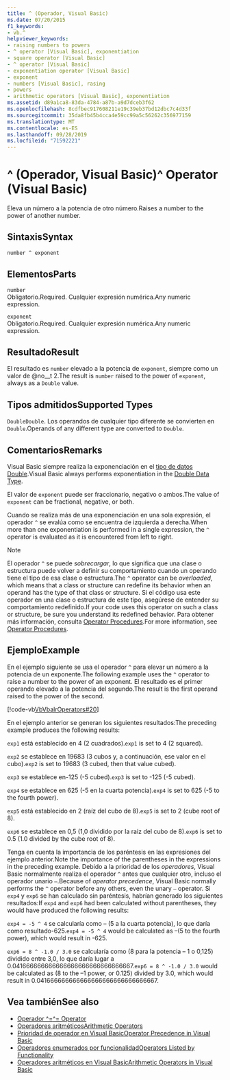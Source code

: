 ```yaml
---
title: ^ (Operador, Visual Basic)
ms.date: 07/20/2015
f1_keywords:
- vb.^
helpviewer_keywords:
- raising numbers to powers
- ^ operator [Visual Basic], exponentiation
- square operator [Visual Basic]
- ^ operator [Visual Basic]
- exponentiation operator [Visual Basic]
- exponent
- numbers [Visual Basic], rasing
- powers
- arithmetic operators [Visual Basic], exponentiation
ms.assetid: d89a1ca8-83da-4784-a87b-a9d7dceb3f62
ms.openlocfilehash: 8cdfbec917608211e19c39eb37bd12dbc7c4d33f
ms.sourcegitcommit: 35da8fb45b4cca4e59cc99a5c56262c356977159
ms.translationtype: MT
ms.contentlocale: es-ES
ms.lasthandoff: 09/28/2019
ms.locfileid: "71592221"
---
```

# <a name="-operator-visual-basic"></a><span data-ttu-id="bff3a-102">^ (Operador, Visual Basic)</span><span class="sxs-lookup"><span data-stu-id="bff3a-102">^ Operator (Visual Basic)</span></span>

<span data-ttu-id="bff3a-103">Eleva un número a la potencia de otro número.</span><span class="sxs-lookup"><span data-stu-id="bff3a-103">Raises a number to the power of another number.</span></span>

## <a name="syntax"></a><span data-ttu-id="bff3a-104">Sintaxis</span><span class="sxs-lookup"><span data-stu-id="bff3a-104">Syntax</span></span>

```vb
number ^ exponent
```

## <a name="parts"></a><span data-ttu-id="bff3a-105">Elementos</span><span class="sxs-lookup"><span data-stu-id="bff3a-105">Parts</span></span>

`number`\
<span data-ttu-id="bff3a-106">Obligatorio.</span><span class="sxs-lookup"><span data-stu-id="bff3a-106">Required.</span></span> <span data-ttu-id="bff3a-107">Cualquier expresión numérica.</span><span class="sxs-lookup"><span data-stu-id="bff3a-107">Any numeric expression.</span></span>

`exponent`\
<span data-ttu-id="bff3a-108">Obligatorio.</span><span class="sxs-lookup"><span data-stu-id="bff3a-108">Required.</span></span> <span data-ttu-id="bff3a-109">Cualquier expresión numérica.</span><span class="sxs-lookup"><span data-stu-id="bff3a-109">Any numeric expression.</span></span>

## <a name="result"></a><span data-ttu-id="bff3a-110">Resultado</span><span class="sxs-lookup"><span data-stu-id="bff3a-110">Result</span></span>

<span data-ttu-id="bff3a-111">El resultado es `number` elevado a la potencia de `exponent`, siempre como un valor de @no__t 2.</span><span class="sxs-lookup"><span data-stu-id="bff3a-111">The result is `number` raised to the power of `exponent`, always as a `Double` value.</span></span>

## <a name="supported-types"></a><span data-ttu-id="bff3a-112">Tipos admitidos</span><span class="sxs-lookup"><span data-stu-id="bff3a-112">Supported Types</span></span>

<span data-ttu-id="bff3a-113">`Double`</span><span class="sxs-lookup"><span data-stu-id="bff3a-113">`Double`.</span></span> <span data-ttu-id="bff3a-114">Los operandos de cualquier tipo diferente se convierten en `Double`.</span><span class="sxs-lookup"><span data-stu-id="bff3a-114">Operands of any different type are converted to `Double`.</span></span>

## <a name="remarks"></a><span data-ttu-id="bff3a-115">Comentarios</span><span class="sxs-lookup"><span data-stu-id="bff3a-115">Remarks</span></span>

<span data-ttu-id="bff3a-116">Visual Basic siempre realiza la exponenciación en el [tipo de datos Double](../../../visual-basic/language-reference/data-types/double-data-type.md).</span><span class="sxs-lookup"><span data-stu-id="bff3a-116">Visual Basic always performs exponentiation in the [Double Data Type](../../../visual-basic/language-reference/data-types/double-data-type.md).</span></span>

<span data-ttu-id="bff3a-117">El valor de `exponent` puede ser fraccionario, negativo o ambos.</span><span class="sxs-lookup"><span data-stu-id="bff3a-117">The value of `exponent` can be fractional, negative, or both.</span></span>

<span data-ttu-id="bff3a-118">Cuando se realiza más de una exponenciación en una sola expresión, el operador `^` se evalúa como se encuentra de izquierda a derecha.</span><span class="sxs-lookup"><span data-stu-id="bff3a-118">When more than one exponentiation is performed in a single expression, the `^` operator is evaluated as it is encountered from left to right.</span></span>

> [!NOTE]
> <span data-ttu-id="bff3a-119">El operador `^` se puede *sobrecargar*, lo que significa que una clase o estructura puede volver a definir su comportamiento cuando un operando tiene el tipo de esa clase o estructura.</span><span class="sxs-lookup"><span data-stu-id="bff3a-119">The `^` operator can be *overloaded*, which means that a class or structure can redefine its behavior when an operand has the type of that class or structure.</span></span> <span data-ttu-id="bff3a-120">Si el código usa este operador en una clase o estructura de este tipo, asegúrese de entender su comportamiento redefinido.</span><span class="sxs-lookup"><span data-stu-id="bff3a-120">If your code uses this operator on such a class or structure, be sure you understand its redefined behavior.</span></span> <span data-ttu-id="bff3a-121">Para obtener más información, consulta [Operator Procedures](../../../visual-basic/programming-guide/language-features/procedures/operator-procedures.md).</span><span class="sxs-lookup"><span data-stu-id="bff3a-121">For more information, see [Operator Procedures](../../../visual-basic/programming-guide/language-features/procedures/operator-procedures.md).</span></span>

## <a name="example"></a><span data-ttu-id="bff3a-122">Ejemplo</span><span class="sxs-lookup"><span data-stu-id="bff3a-122">Example</span></span>

<span data-ttu-id="bff3a-123">En el ejemplo siguiente se usa el operador `^` para elevar un número a la potencia de un exponente.</span><span class="sxs-lookup"><span data-stu-id="bff3a-123">The following example uses the `^` operator to raise a number to the power of an exponent.</span></span> <span data-ttu-id="bff3a-124">El resultado es el primer operando elevado a la potencia del segundo.</span><span class="sxs-lookup"><span data-stu-id="bff3a-124">The result is the first operand raised to the power of the second.</span></span>

[!code-vb[VbVbalrOperators#20](~/samples/snippets/visualbasic/VS_Snippets_VBCSharp/VbVbalrOperators/VB/Class1.vb#20)]

<span data-ttu-id="bff3a-125">En el ejemplo anterior se generan los siguientes resultados:</span><span class="sxs-lookup"><span data-stu-id="bff3a-125">The preceding example produces the following results:</span></span>

<span data-ttu-id="bff3a-126">`exp1` está establecido en 4 (2 cuadrados).</span><span class="sxs-lookup"><span data-stu-id="bff3a-126">`exp1` is set to 4 (2 squared).</span></span>

<span data-ttu-id="bff3a-127">`exp2` se establece en 19683 (3 cubos y, a continuación, ese valor en el cubo).</span><span class="sxs-lookup"><span data-stu-id="bff3a-127">`exp2` is set to 19683 (3 cubed, then that value cubed).</span></span>

<span data-ttu-id="bff3a-128">`exp3` se establece en-125 (-5 cubed).</span><span class="sxs-lookup"><span data-stu-id="bff3a-128">`exp3` is set to -125 (-5 cubed).</span></span>

<span data-ttu-id="bff3a-129">`exp4` se establece en 625 (-5 en la cuarta potencia).</span><span class="sxs-lookup"><span data-stu-id="bff3a-129">`exp4` is set to 625 (-5 to the fourth power).</span></span>

<span data-ttu-id="bff3a-130">`exp5` está establecido en 2 (raíz del cubo de 8).</span><span class="sxs-lookup"><span data-stu-id="bff3a-130">`exp5` is set to 2 (cube root of 8).</span></span>

<span data-ttu-id="bff3a-131">`exp6` se establece en 0,5 (1,0 dividido por la raíz del cubo de 8).</span><span class="sxs-lookup"><span data-stu-id="bff3a-131">`exp6` is set to 0.5 (1.0 divided by the cube root of 8).</span></span>

<span data-ttu-id="bff3a-132">Tenga en cuenta la importancia de los paréntesis en las expresiones del ejemplo anterior.</span><span class="sxs-lookup"><span data-stu-id="bff3a-132">Note the importance of the parentheses in the expressions in the preceding example.</span></span> <span data-ttu-id="bff3a-133">Debido a la prioridad de los *operadores*, Visual Basic normalmente realiza el operador `^` antes que cualquier otro, incluso el operador unario `–`.</span><span class="sxs-lookup"><span data-stu-id="bff3a-133">Because of *operator precedence*, Visual Basic normally performs the `^` operator before any others, even the unary `–` operator.</span></span> <span data-ttu-id="bff3a-134">Si `exp4` y `exp6` se han calculado sin paréntesis, habrían generado los siguientes resultados:</span><span class="sxs-lookup"><span data-stu-id="bff3a-134">If `exp4` and `exp6` had been calculated without parentheses, they would have produced the following results:</span></span>

<span data-ttu-id="bff3a-135">`exp4 = -5 ^ 4` se calcularía como – (5 a la cuarta potencia), lo que daría como resultado-625.</span><span class="sxs-lookup"><span data-stu-id="bff3a-135">`exp4 = -5 ^ 4` would be calculated as –(5 to the fourth power), which would result in -625.</span></span>

<span data-ttu-id="bff3a-136">`exp6 = 8 ^ -1.0 / 3.0` se calcularía como (8 para la potencia – 1 o 0,125) dividido entre 3,0, lo que daría lugar a 0.041666666666666666666666666666667.</span><span class="sxs-lookup"><span data-stu-id="bff3a-136">`exp6 = 8 ^ -1.0 / 3.0` would be calculated as (8 to the –1 power, or 0.125) divided by 3.0, which would result in 0.041666666666666666666666666666667.</span></span>

## <a name="see-also"></a><span data-ttu-id="bff3a-137">Vea también</span><span class="sxs-lookup"><span data-stu-id="bff3a-137">See also</span></span>

- [<span data-ttu-id="bff3a-138">Operador ^=</span><span class="sxs-lookup"><span data-stu-id="bff3a-138">^= Operator</span></span>](../../../visual-basic/language-reference/operators/exponentiation-assignment-operator.md)
- [<span data-ttu-id="bff3a-139">Operadores aritméticos</span><span class="sxs-lookup"><span data-stu-id="bff3a-139">Arithmetic Operators</span></span>](../../../visual-basic/language-reference/operators/arithmetic-operators.md)
- [<span data-ttu-id="bff3a-140">Prioridad de operador en Visual Basic</span><span class="sxs-lookup"><span data-stu-id="bff3a-140">Operator Precedence in Visual Basic</span></span>](../../../visual-basic/language-reference/operators/operator-precedence.md)
- [<span data-ttu-id="bff3a-141">Operadores enumerados por funcionalidad</span><span class="sxs-lookup"><span data-stu-id="bff3a-141">Operators Listed by Functionality</span></span>](../../../visual-basic/language-reference/operators/operators-listed-by-functionality.md)
- [<span data-ttu-id="bff3a-142">Operadores aritméticos en Visual Basic</span><span class="sxs-lookup"><span data-stu-id="bff3a-142">Arithmetic Operators in Visual Basic</span></span>](../../../visual-basic/programming-guide/language-features/operators-and-expressions/arithmetic-operators.md)
